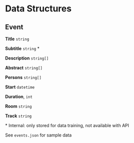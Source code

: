 # Data Structures

## Event

**Title** `string`

**Subtitle** `string` \*

**Description** `string[]`

**Abstract** `string[]`

**Persons** `string[]`

**Start** `datetime`

**Duration**, `int`

**Room** `string`

**Track** `string`

\* Internal: only stored for data training, not available with API

See `events.json` for sample data
